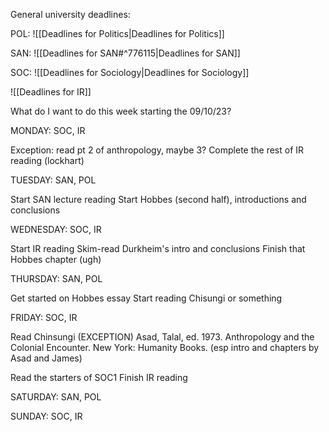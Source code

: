 General university deadlines:

POL:
![[Deadlines for Politics|Deadlines for Politics]]

SAN:
![[Deadlines for SAN#^776115|Deadlines for SAN]]


SOC:
![[Deadlines for Sociology|Deadlines for Sociology]]

![[Deadlines for IR]]


What do I want to do this week starting the 09/10/23?

MONDAY: SOC, IR

Exception: read pt 2 of anthropology, maybe 3?
Complete the rest of IR reading (lockhart)

TUESDAY: SAN, POL

Start SAN lecture reading
Start Hobbes (second half), introductions and conclusions

WEDNESDAY: SOC, IR

Start IR reading
Skim-read Durkheim's intro and conclusions
Finish that Hobbes chapter (ugh)

THURSDAY: SAN, POL

Get started on Hobbes essay
Start reading Chisungi or something

FRIDAY: SOC, IR

Read Chinsungi (EXCEPTION)
Asad, Talal, ed. 1973. Anthropology and the Colonial Encounter. New York: Humanity Books. (esp intro and chapters by Asad and James)


Read the starters of SOC1
Finish IR reading



SATURDAY: SAN, POL

SUNDAY: SOC, IR